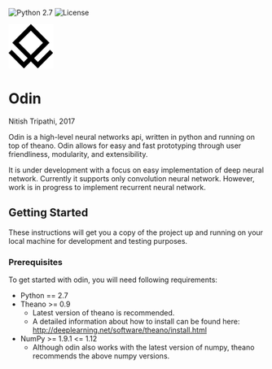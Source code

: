 ![Python 2.7](https://img.shields.io/badge/Python-2.7-blue.svg)
![License](https://img.shields.io/badge/Code%20License-MIT-blue.svg)

![](./docs/img/odin_small.png) 
# Odin


Nitish Tripathi, 2017

Odin is a high-level neural networks api, written in python and running on top of theano. Odin allows for easy and fast prototyping through user friendliness, modularity, and extensibility.
 
It is under development with a focus on easy implementation of deep neural network. Currently it supports only convolution neural network. However, work is in progress to implement recurrent neural network.

## Getting Started
These instructions will get you a copy of the project up and running on your local machine for development and testing purposes.

### Prerequisites

To get started with odin, you will need following requirements:
* Python == 2.7
* Theano >= 0.9
  * Latest version of theano is recommended.
  * A detailed information about how to install can be found here: http://deeplearning.net/software/theano/install.html
* NumPy >= 1.9.1 <= 1.12
  * Although odin also works with the latest version of numpy, theano recommends the above numpy versions.
